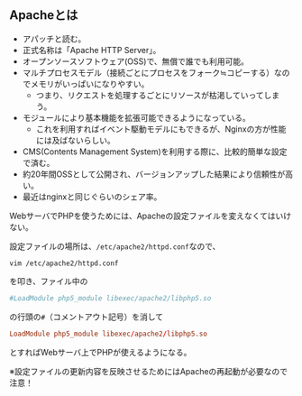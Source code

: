 ## Apacheとは  
- アパッチと読む。
- 正式名称は「Apache HTTP Server」。
- オープンソースソフトウェア(OSS)で、無償で誰でも利用可能。
- マルチプロセスモデル（接続ごとにプロセスをフォーク≒コピーする）なのでメモリがいっぱいになりやすい。
    - つまり、リクエストを処理するごとにリソースが枯渇していってしまう。
- モジュールにより基本機能を拡張可能できるようになっている。
    - これを利用すればイベント駆動モデルにもできるが、Nginxの方が性能には及ばないらしい。
- CMS(Contents Management System)を利用する際に、比較的簡単な設定で済む。
- 約20年間OSSとして公開され、バージョンアップした結果により信頼性が高い。
- 最近はnginxと同じぐらいのシェア率。

WebサーバでPHPを使うためには、Apacheの設定ファイルを変えなくてはいけない。

設定ファイルの場所は、`/etc/apache2/httpd.conf`なので、

```linux
vim /etc/apache2/httpd.conf
```

を叩き、ファイル中の

```/etc/apache2/httpd.conf
#LoadModule php5_module libexec/apache2/libphp5.so
```

の行頭の`#`（コメントアウト記号）を消して

```/etc/apache2/httpd.conf
LoadModule php5_module libexec/apache2/libphp5.so
```

とすればWebサーバ上でPHPが使えるようになる。

※設定ファイルの更新内容を反映させるためにはApacheの再起動が必要なので注意！